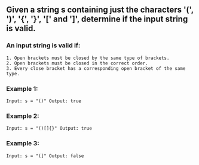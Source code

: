 ## Given a string s containing just the characters '(', ')', '{', '}', '[' and ']', determine if the input string is valid.

### An input string is valid if:

    1. Open brackets must be closed by the same type of brackets.
    2. Open brackets must be closed in the correct order.
    3. Every close bracket has a corresponding open bracket of the same type.

### Example 1:

`Input: s = "()"
Output: true`


### Example 2:

`Input: s = "()[]{}"
Output: true`

### Example 3:
`Input: s = "(]"
Output: false`